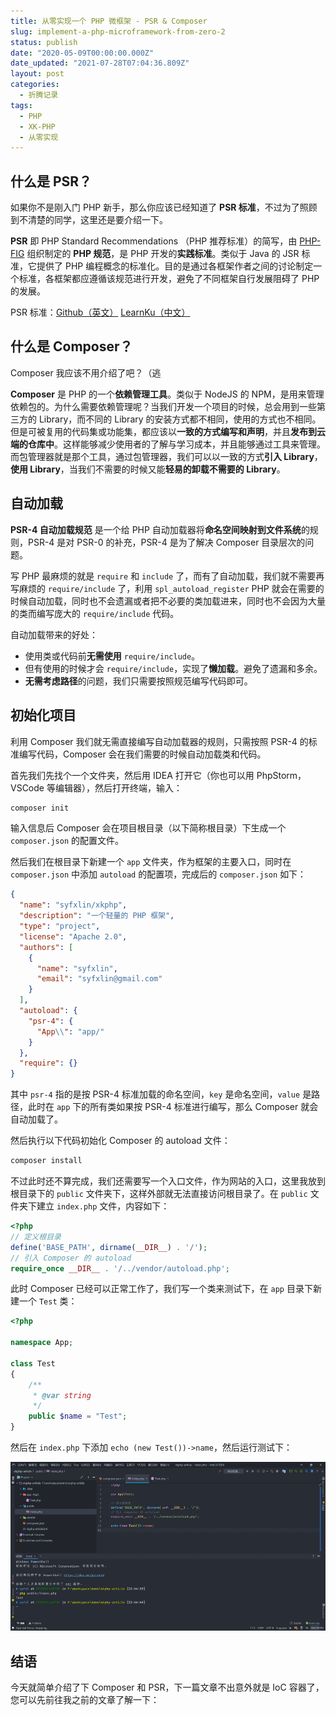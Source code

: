 ```yaml
---
title: 从零实现一个 PHP 微框架 - PSR & Composer
slug: implement-a-php-microframework-from-zero-2
status: publish
date: "2020-05-09T00:00:00.000Z"
date_updated: "2021-07-28T07:04:36.809Z"
layout: post
categories:
  - 折腾记录
tags:
  - PHP
  - XK-PHP
  - 从零实现
---
```


## 什么是 PSR？

如果你不是刚入门 PHP 新手，那么你应该已经知道了 **PSR 标准**，不过为了照顾到不清楚的同学，这里还是要介绍一下。

**PSR** 即 PHP Standard Recommendations （PHP 推荐标准）的简写，由 [PHP-FIG](https://github.com/php-fig) 组织制定的 **PHP 规范**，是 PHP 开发的**实践标准**。类似于 Java 的 JSR 标准，它提供了 PHP 编程概念的标准化。目的是通过各框架作者之间的讨论制定一个标准，各框架都应遵循该规范进行开发，避免了不同框架自行发展阻碍了 PHP 的发展。

PSR 标准：[Github（英文）](https://github.com/php-fig/fig-standards/blob/master/index.md) [LearnKu（中文）](https://learnku.com/docs/psr)

## 什么是 Composer？

Composer 我应该不用介绍了吧？（逃

**Composer** 是 PHP 的一个**依赖管理工具**。类似于 NodeJS 的 NPM，是用来管理依赖包的。为什么需要依赖管理呢？当我们开发一个项目的时候，总会用到一些第三方的 Library，而不同的 Library 的安装方式都不相同，使用的方式也不相同。但是可被复用的代码集或功能集，都应该以**一致的方式编写和声明**，并且**发布到云端的仓库中**。这样能够减少使用者的了解与学习成本，并且能够通过工具来管理。而包管理器就是那个工具，通过包管理器，我们可以以一致的方式**引入 Library**，**使用 Library**，当我们不需要的时候又能**轻易的卸载不需要的 Library**。

## 自动加载

**PSR-4 自动加载规范** 是一个给 PHP 自动加载器将**命名空间映射到文件系统**的规则，PSR-4 是对 PSR-0 的补充，PSR-4 是为了解决 Composer 目录层次的问题。

写 PHP 最麻烦的就是 `require` 和 `include` 了，而有了自动加载，我们就不需要再写麻烦的 `require/include` 了，利用 `spl_autoload_register` PHP 就会在需要的时候自动加载，同时也不会遗漏或者把不必要的类加载进来，同时也不会因为大量的类而编写庞大的 `require/include` 代码。

自动加载带来的好处：

- 使用类或代码前**无需使用** `require/include`。
- 但有使用的时候才会 `require/include`，实现了**懒加载**。避免了遗漏和多余。
- **无需考虑路径**的问题，我们只需要按照规范编写代码即可。

## 初始化项目

利用 Composer 我们就无需直接编写自动加载器的规则，只需按照 PSR-4 的标准编写代码，Composer 会在我们需要的时候自动加载类和代码。

首先我们先找个一个文件夹，然后用 IDEA 打开它（你也可以用 PhpStorm，VSCode 等编辑器），然后打开终端，输入：

```bash
composer init
```

输入信息后 Composer 会在项目根目录（以下简称根目录）下生成一个 `composer.json` 的配置文件。

然后我们在根目录下新建一个 `app` 文件夹，作为框架的主要入口，同时在 `composer.json` 中添加 `autoload` 的配置项，完成后的 `composer.json` 如下：

```json
{
  "name": "syfxlin/xkphp",
  "description": "一个轻量的 PHP 框架",
  "type": "project",
  "license": "Apache 2.0",
  "authors": [
    {
      "name": "syfxlin",
      "email": "syfxlin@gmail.com"
    }
  ],
  "autoload": {
    "psr-4": {
      "App\\": "app/"
    }
  },
  "require": {}
}
```

其中 `psr-4` 指的是按 PSR-4 标准加载的命名空间，`key` 是命名空间，`value` 是路径，此时在 `app` 下的所有类如果按 PSR-4 标准进行编写，那么 Composer 就会自动加载了。

然后执行以下代码初始化 Composer 的 autoload 文件：

```bash
composer install
```

不过此时还不算完成，我们还需要写一个入口文件，作为网站的入口，这里我放到根目录下的 `public` 文件夹下，这样外部就无法直接访问根目录了。在 `public` 文件夹下建立 `index.php` 文件，内容如下：

```php
<?php
// 定义根目录
define('BASE_PATH', dirname(__DIR__) . '/');
// 引入 Composer 的 autoload
require_once __DIR__ . '/../vendor/autoload.php';
```

此时 Composer 已经可以正常工作了，我们写一个类来测试下，在 `app` 目录下新建一个 `Test` 类：

```php
<?php

namespace App;

class Test
{
    /**
     * @var string
     */
    public $name = "Test";
}
```

然后在 `index.php` 下添加 `echo (new Test())->name`，然后运行测试下：

![](4cd64103-63dd-4ca6-aae1-45d11aa12dd9.jpg)

## 结语

今天就简单介绍了下 Composer 和 PSR，下一篇文章不出意外就是 IoC 容器了，您可以先前往我之前的文章了解一下：
